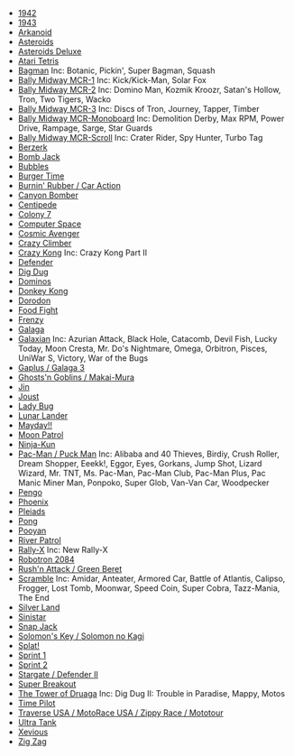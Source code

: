 * [1942](https://github.com/MiSTer-devel/Arcade-1942_MiSTer)
* [1943](https://github.com/MiSTer-devel/Arcade-1943_MiSTer)
* [Arkanoid](https://github.com/MiSTer-devel/Arcade-Arkanoid_MISTer)
* [Asteroids](https://github.com/MiSTer-devel/Arcade-Asteroids_MISTer)
* [Asteroids Deluxe](https://github.com/MiSTer-devel/Arcade-AsteroidsDeluxe_MISTer)
* [Atari Tetris](https://github.com/MiSTer-devel/Arcade-ATetris_MiSTer)
* [Bagman](https://github.com/MiSTer-devel/Arcade-Bagman_MiSTer) Inc: Botanic, Pickin', Super Bagman, Squash
* [Bally Midway MCR-1](https://github.com/MiSTer-devel/Arcade-MCR1_MiSTer) Inc: Kick/Kick-Man, Solar Fox
* [Bally Midway MCR-2](https://github.com/MiSTer-devel/Arcade-MCR2_MiSTer) Inc: Domino Man, Kozmik Kroozr, Satan's Hollow, Tron, Two Tigers, Wacko
* [Bally Midway MCR-3](https://github.com/MiSTer-devel/Arcade-MCR3_MiSTer) Inc: Discs of Tron, Journey, Tapper, Timber
* [Bally Midway MCR-Monoboard](https://github.com/MiSTer-devel/Arcade-MCR3Mono_MiSTer) Inc: Demolition Derby, Max RPM, Power Drive, Rampage, Sarge, Star Guards
* [Bally Midway MCR-Scroll](https://github.com/MiSTer-devel/Arcade-MCR3Scroll_MiSTer) Inc: Crater Rider, Spy Hunter, Turbo Tag
* [Berzerk](https://github.com/MiSTer-devel/Arcade-Berzerk_MiSTer)
* [Bomb Jack](https://github.com/MiSTer-devel/Arcade-BombJack_MiSTer)
* [Bubbles](https://github.com/MiSTer-devel/Arcade-Bubbles_MiSTer)
* [Burger Time](https://github.com/MiSTer-devel/Arcade-BurgerTime_MiSTer)
* [Burnin' Rubber / Car Action](https://github.com/MiSTer-devel/Arcade-BurningRubber_MiSTer)
* [Canyon Bomber](https://github.com/MiSTer-devel/Arcade-CanyonBomber_MiSTer)
* [Centipede](https://github.com/MiSTer-devel/Arcade-Centipede_MiSTer)
* [Colony 7](https://github.com/MiSTer-devel/Arcade-Colony7_MiSTer)
* [Computer Space](https://github.com/MiSTer-devel/Arcade-ComputerSpace_MiSTer)
* [Cosmic Avenger](https://github.com/MiSTer-devel/Arcade-CosmicAvenger_MiSTer)
* [Crazy Climber](https://github.com/MiSTer-devel/Arcade-CrazyClimber_MiSTer)
* [Crazy Kong](https://github.com/MiSTer-devel/Arcade-CrazyKong_MiSTer) Inc: Crazy Kong Part II
* [Defender](https://github.com/MiSTer-devel/Arcade-Defender_MiSTer)
* [Dig Dug](https://github.com/MiSTer-devel/Arcade-DigDug_MiSTer)
* [Dominos](https://github.com/MiSTer-devel/Arcade-Dominos_MiSTer)
* [Donkey Kong](https://github.com/MiSTer-devel/Arcade-DonkeyKong_MiSTer)
* [Dorodon](https://github.com/MiSTer-devel/Arcade-Dorodon_MiSTer)
* [Food Fight](https://github.com/MiSTer-devel/Arcade-FoodFight_MiSTer)
* [Frenzy](https://github.com/MiSTer-devel/Arcade-Frenzy_MiSTer)
* [Galaga](https://github.com/MiSTer-devel/Arcade-Galaga_MiSTer)
* [Galaxian](https://github.com/MiSTer-devel/Arcade-Galaxian_MiSTer) Inc: Azurian Attack, Black Hole, Catacomb, Devil Fish, Lucky Today, Moon Cresta, Mr. Do's Nightmare, Omega, Orbitron, Pisces, UniWar S, Victory, War of the Bugs
* [Gaplus / Galaga 3](https://github.com/MiSTer-devel/Arcade-Gaplus_MiSTer)
* [Ghosts'n Goblins / Makai-Mura](https://github.com/MiSTer-devel/Arcade-GnG_MiSTer)
* [Jin](https://github.com/MiSTer-devel/Arcade-Jin_MiSTer)
* [Joust](https://github.com/MiSTer-devel/Arcade-Joust_MiSTer)
* [Lady Bug](https://github.com/MiSTer-devel/Arcade-LadyBug_MiSTer)
* [Lunar Lander](https://github.com/MiSTer-devel/Arcade-LunarLander_MiSTer)
* [Mayday!!](https://github.com/MiSTer-devel/Arcade-Mayday_MiSTer)
* [Moon Patrol](https://github.com/MiSTer-devel/Arcade-MoonPatrol_MiSTer)
* [Ninja-Kun](https://github.com/MiSTer-devel/Arcade-NinjaKun_MiSTer)
* [Pac-Man / Puck Man](https://github.com/MiSTer-devel/Arcade-Pacman_MiSTer) Inc: Alibaba and 40 Thieves, Birdiy, Crush Roller, Dream Shopper, Eeekk!, Eggor, Eyes, Gorkans, Jump Shot, Lizard Wizard, Mr. TNT, Ms. Pac-Man, Pac-Man Club, Pac-Man Plus, Pac Manic Miner Man, Ponpoko, Super Glob, Van-Van Car, Woodpecker
* [Pengo](https://github.com/MiSTer-devel/Arcade-Pengo_MiSTer)
* [Phoenix](https://github.com/MiSTer-devel/Arcade-Phoenix_MiSTer)
* [Pleiads](https://github.com/MiSTer-devel/Arcade-Pleiads_MiSTer)
* [Pong](https://github.com/MiSTer-devel/Arcade-Pong_MiSTer)
* [Pooyan](https://github.com/MiSTer-devel/Arcade-Pooyan_MiSTer)
* [River Patrol](https://github.com/MiSTer-devel/Arcade-RiverPatrol_MiSTer)
* [Rally-X](https://github.com/MiSTer-devel/Arcade-RallyX_MiSTer) Inc: New Rally-X
* [Robotron 2084](https://github.com/MiSTer-devel/Arcade-Robotron_MiSTer)
* [Rush'n Attack / Green Beret](https://github.com/MiSTer-devel/Arcade-RushnAttack_MiSTer)
* [Scramble](https://github.com/MiSTer-devel/Arcade-Scramble_MiSTer) Inc: Amidar, Anteater, Armored Car, Battle of Atlantis, Calipso, Frogger, Lost Tomb, Moonwar, Speed Coin, Super Cobra, Tazz-Mania, The End
* [Silver Land](https://github.com/MiSTer-devel/Arcade-SilverLand_MiSTer)
* [Sinistar](https://github.com/MiSTer-devel/Arcade-Sinistar_MiSTer)
* [Snap Jack](https://github.com/MiSTer-devel/Arcade-SnapJack_MiSTer)
* [Solomon's Key / Solomon no Kagi](https://github.com/MiSTer-devel/Arcade-SolomonsKey_MiSTer)
* [Splat!](https://github.com/MiSTer-devel/Arcade-Splat_MiSTer)
* [Sprint 1](https://github.com/MiSTer-devel/Arcade-Sprint1_MiSTer)
* [Sprint 2](https://github.com/MiSTer-devel/Arcade-Sprint2_MiSTer)
* [Stargate / Defender II](https://github.com/MiSTer-devel/Arcade-Stargate_MiSTer)
* [Super Breakout](https://github.com/MiSTer-devel/Arcade-SuperBreakout_MiSTer)
* [The Tower of Druaga](https://github.com/MiSTer-devel/Arcade-Druaga_MiSTer) Inc: Dig Dug II: Trouble in Paradise, Mappy, Motos
* [Time Pilot](https://github.com/MiSTer-devel/Arcade-TimePilot_MiSTer)
* [Traverse USA / MotoRace USA / Zippy Race / Mototour](https://github.com/MiSTer-devel/Arcade-TraverseUSA_MiSTer)
* [Ultra Tank](https://github.com/MiSTer-devel/Arcade-Ultratank_MiSTer)
* [Xevious](https://github.com/MiSTer-devel/Arcade-Xevious_MiSTer)
* [Zig Zag](https://github.com/MiSTer-devel/Arcade-ZigZag_MiSTer)
